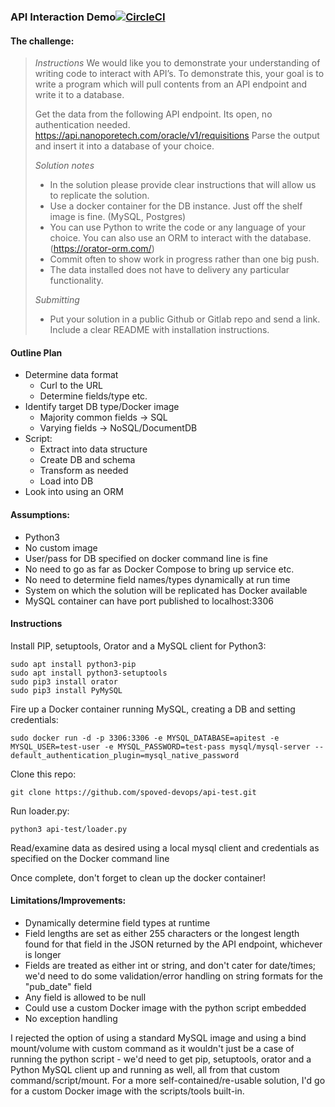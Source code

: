 ### API Interaction Demo[![CircleCI](https://circleci.com/gh/spoved-devops/api-test.svg?style=svg)](https://circleci.com/gh/spoved-devops/api-test)

#### The challenge:
>*Instructions*
>We would like you to demonstrate your understanding of writing code to interact with API’s. To demonstrate this, your goal is to write a program which will pull contents from an API endpoint and write it to a database.
>
>Get the data from the following API endpoint. Its open, no authentication needed. https://api.nanoporetech.com/oracle/v1/requisitions
>Parse the output and insert it into a database of your choice. 
>
>*Solution notes*
>* In the solution please provide clear instructions that will allow us to replicate the solution. 
>* Use a docker container for the DB instance. Just off the shelf image is fine. (MySQL, Postgres)
>* You can use Python to write the code or any language of your choice. You can also use an ORM to interact with the database. (https://orator-orm.com/)
>* Commit often to show work in progress rather than one big push. 
>* The data installed does not have to delivery any particular functionality. 
>
>*Submitting*
>* Put your solution in a public Github or Gitlab repo and send a link. Include a clear README with installation instructions.

#### Outline Plan
* Determine data format
  * Curl to the URL
  * Determine fields/type etc.
* Identify target DB type/Docker image
  * Majority common fields -> SQL
  * Varying fields -> NoSQL/DocumentDB
* Script:
  * Extract into data structure
  * Create DB and schema
  * Transform as needed
  * Load into DB
* Look into using an ORM

#### Assumptions:
* Python3
* No custom image
* User/pass for DB specified on docker command line is fine
* No need to go as far as Docker Compose to bring up service etc.
* No need to determine field names/types dynamically at run time
* System on which the solution will be replicated has Docker available
* MySQL container can have port published to localhost:3306

#### Instructions
Install PIP, setuptools, Orator and a MySQL client for Python3:
~~~
sudo apt install python3-pip
sudo apt install python3-setuptools
sudo pip3 install orator
sudo pip3 install PyMySQL
~~~

Fire up a Docker container running MySQL, creating a DB and setting credentials:
~~~
sudo docker run -d -p 3306:3306 -e MYSQL_DATABASE=apitest -e MYSQL_USER=test-user -e MYSQL_PASSWORD=test-pass mysql/mysql-server --default_authentication_plugin=mysql_native_password
~~~

Clone this repo:
~~~
git clone https://github.com/spoved-devops/api-test.git
~~~

Run loader.py:
~~~
python3 api-test/loader.py
~~~

Read/examine data as desired using a local mysql client and credentials as specified on the Docker command line

Once complete, don't forget to clean up the docker container!

#### Limitations/Improvements:
* Dynamically determine field types at runtime
* Field lengths are set as either 255 characters or the longest length found for that field in the JSON returned by the API endpoint, whichever is longer
* Fields are treated as either int or string, and don't cater for date/times; we'd need to do some validation/error handling on string formats for the "pub_date" field
* Any field is allowed to be null
* Could use a custom Docker image with the python script embedded
* No exception handling

I rejected the option of using a standard MySQL image and using a bind mount/volume with custom command as it wouldn't just be a case of running the python script - we'd need to get pip, setuptools, orator and a Python MySQL client up and running as well, all from that custom command/script/mount.  For a more self-contained/re-usable solution, I'd go for a custom Docker image with the scripts/tools built-in.
